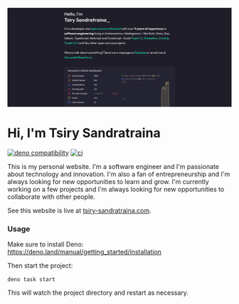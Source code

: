 ![Cover](./.github/assets/preview.png)

# Hi, I'm Tsiry Sandratraina

[![deno compatibility](https://shield.deno.dev/deno/^2.2.11)](https://deno.com)
[![ci](https://github.com/tsirysndr/me/actions/workflows/deploy.yml/badge.svg)](https://github.com/tsirysndr/me/actions/workflows/deploy.yml)

This is my personal website. I'm a software engineer and I'm passionate about
technology and innovation. I'm also a fan of entrepreneurship and I'm always
looking for new opportunities to learn and grow. I'm currently working on a few
projects and I'm always looking for new opportunities to collaborate with other
people.

See this website is live at
[tsiry-sandratraina.com](https://tsiry-sandratraina.com).

### Usage

Make sure to install Deno: https://deno.land/manual/getting_started/installation

Then start the project:

```
deno task start
```

This will watch the project directory and restart as necessary.
